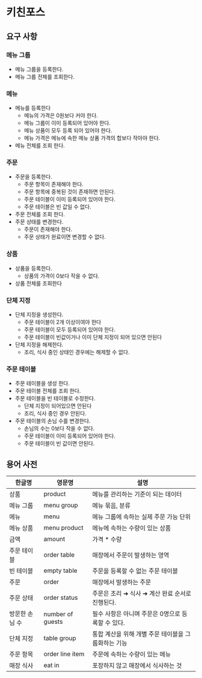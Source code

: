 # 키친포스

## 요구 사항
### 메뉴 그룹
* 메뉴 그룹을 등록한다.
* 메뉴 그룹 전체를 조회한다.

### 메뉴
* 메뉴를 등록한다
  * 메뉴의 가격은 0원보다 커야 한다.
  * 메뉴 그룹이 이미 등록되어 있어야 한다.
  * 메뉴 상품이 모두 등록 되어 있어야 한다.
  * 메뉴 가격은 메뉴에 속한 메뉴 상품 가격의 합보다 작아야 한다. 
* 메뉴 전체를 조회 한다.
### 주문
* 주문을 등록한다.
  * 주문 항목이 존재해야 한다.
  * 주문 항목에 중복된 것이 존재하면 안된다.
  * 주문 테이블이 이미 등록되어 있어야 한다.
  * 주문 테이블은 빈 값일 수 없다.
* 주문 전체를 조회 한다.
* 주문 상태를 변경한다.
  * 주문이 존재해야 한다.
  * 주문 상태가 완료이면 변경할 수 없다.
### 상품
* 상품을 등록한다.
  * 상품의 가격이 0보다 작을 수 없다.
* 상품 전체를 조회한다
### 단체 지정
* 단체 지정을 생성한다.
  * 주문 테이블이 2개 이상이여야 한다
  * 주문 테이블이 모두 등록되어 있어야 한다.
  * 주문 테이블이 빈값이거나 이미 단체 지정이 되어 있으면 안된다
* 단체 지정을 해제한다.
  * 조리, 식사 중인 상태인 경우에는 해제할 수 없다.

### 주문 테이블
* 주문 테이블을 생성 한다.
* 주문 테이블 전체를 조회 한다.
* 주문 테이블을 빈 테이블로 수정한다.
  * 단체 지정이 되어있으면 안된다
  * 조리, 식사 중인 경우 안된다.
* 주문 테이블의 손님 수를 변경한다.
  * 손님의 수는 0보다 작을 수 없다.
  * 주문 테이블이 이미 등록되어 있어야 한다.
  * 주문 테이블이 빈 값이면 안된다.
## 용어 사전

| 한글명 | 영문명 | 설명 |
| --- | --- | --- |
| 상품 | product | 메뉴를 관리하는 기준이 되는 데이터 |
| 메뉴 그룹 | menu group | 메뉴 묶음, 분류 |
| 메뉴 | menu | 메뉴 그룹에 속하는 실제 주문 가능 단위 |
| 메뉴 상품 | menu product | 메뉴에 속하는 수량이 있는 상품 |
| 금액 | amount | 가격 * 수량 |
| 주문 테이블 | order table | 매장에서 주문이 발생하는 영역 |
| 빈 테이블 | empty table | 주문을 등록할 수 없는 주문 테이블 |
| 주문 | order | 매장에서 발생하는 주문 |
| 주문 상태 | order status | 주문은 조리 ➜ 식사 ➜ 계산 완료 순서로 진행된다. |
| 방문한 손님 수 | number of guests | 필수 사항은 아니며 주문은 0명으로 등록할 수 있다. |
| 단체 지정 | table group | 통합 계산을 위해 개별 주문 테이블을 그룹화하는 기능 |
| 주문 항목 | order line item | 주문에 속하는 수량이 있는 메뉴 |
| 매장 식사 | eat in | 포장하지 않고 매장에서 식사하는 것 |

